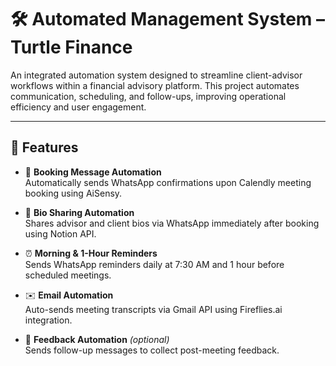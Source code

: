 # 🛠️ Automated Management System – Turtle Finance

An integrated automation system designed to streamline client-advisor workflows within a financial advisory platform. This project automates communication, scheduling, and follow-ups, improving operational efficiency and user engagement.

---

## 🚀 Features

- 📅 **Booking Message Automation**  
  Automatically sends WhatsApp confirmations upon Calendly meeting booking using AiSensy.

- 👤 **Bio Sharing Automation**  
  Shares advisor and client bios via WhatsApp immediately after booking using Notion API.

- ⏰ **Morning & 1-Hour Reminders**  
  Sends WhatsApp reminders daily at 7:30 AM and 1 hour before scheduled meetings.

- ✉️ **Email Automation**  
  Auto-sends meeting transcripts via Gmail API using Fireflies.ai integration.

- 📝 **Feedback Automation** *(optional)*  
  Sends follow-up messages to collect post-meeting feedback.

 
